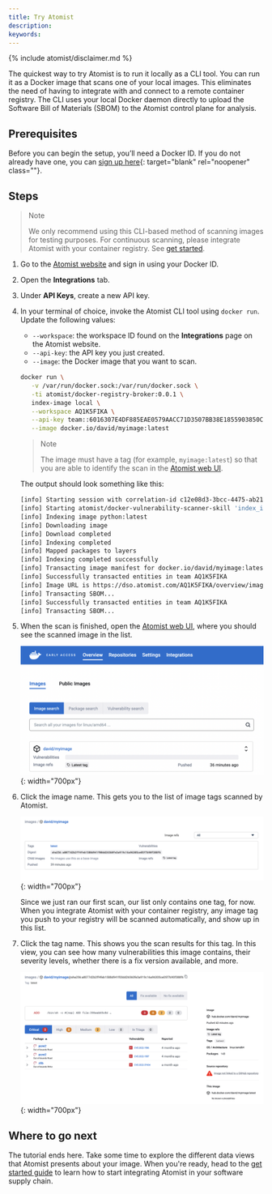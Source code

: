 ```yaml
---
title: Try Atomist
description:
keywords:
---
```


{% include atomist/disclaimer.md %}

The quickest way to try Atomist is to run it locally as a CLI tool. You can run
it as a Docker image that scans one of your local images. This eliminates the
need of having to integrate with and connect to a remote container registry. The
CLI uses your local Docker daemon directly to upload the Software Bill of
Materials (SBOM) to the Atomist control plane for analysis.

## Prerequisites

Before you can begin the setup, you’ll need a Docker ID. If you do not already
have one, you can [sign up here](https://hub.docker.com/signup){: target="blank"
rel="noopener" class=""}.

## Steps

> Note
>
> We only recommend using this CLI-based method of scanning images for testing
> purposes. For continuous scanning, please integrate Atomist with your
> container registry. See [get started](./get-started.md).

1. Go to the [Atomist website](https://dso.docker.com) and sign in using your
   Docker ID.
2. Open the **Integrations** tab.
3. Under **API Keys**, create a new API key.
4. In your terminal of choice, invoke the Atomist CLI tool using `docker run`.
   Update the following values:

   - `--workspace`: the workspace ID found on the **Integrations** page on the
     Atomist website.
   - `--api-key`: the API key you just created.
   - `--image`: the Docker image that you want to scan.

   ```bash
   docker run \
      -v /var/run/docker.sock:/var/run/docker.sock \
      -ti atomist/docker-registry-broker:0.0.1 \
      index-image local \
      --workspace AQ1K5FIKA \
      --api-key team::6016307E4DF885EAE0579AACC71D3507BB38E1855903850CF5D0D91C5C8C6DC0 \
      --image docker.io/david/myimage:latest
   ```

   > Note
   >
   > The image must have a tag (for example, `myimage:latest`) so that you are
   > able to identify the scan in the
   > [Atomist web UI](https://dso.docker.com/r/auth/overview/images).

   The output should look something like this:

   ```bash
   [info] Starting session with correlation-id c12e08d3-3bcc-4475-ab21-7114da599eaf
   [info] Starting atomist/docker-vulnerability-scanner-skill 'index_image' (1f99caa) atomist/skill:0.12.0-main.44 (fe90e3c) nodejs:16.15.0
   [info] Indexing image python:latest
   [info] Downloading image
   [info] Download completed
   [info] Indexing completed
   [info] Mapped packages to layers
   [info] Indexing completed successfully
   [info] Transacting image manifest for docker.io/david/myimage:latest with digest sha256:a8077d2b2ff4feb1588d941f00dd26560fe3a919c16a96305ce05f7b90f388f6
   [info] Successfully transacted entities in team AQ1K5FIKA
   [info] Image URL is https://dso.atomist.com/AQ1K5FIKA/overview/images/myimage/digests/sha256:a8077d2b2ff4feb1588d941f00dd26560fe3a919c16a96305ce05f7b90f388f6
   [info] Transacting SBOM...
   [info] Successfully transacted entities in team AQ1K5FIKA
   [info] Transacting SBOM...
   ```

5. When the scan is finished, open the
   [Atomist web UI](https://dso.docker.com/r/auth/overview/images), where you
   should see the scanned image in the list.

   ![scanned image in the image overview list](./images/images-overview.png){:
   width="700px"}

6. Click the image name. This gets you to the list of image tags scanned by
   Atomist.

   ![list of image tags](./images/tags-list.png){: width="700px"}

   Since we just ran our first scan, our list only contains one tag, for now.
   When you integrate Atomist with your container registry, any image tag you
   push to your registry will be scanned automatically, and show up in this
   list.

7. Click the tag name. This shows you the scan results for this tag. In this
   view, you can see how many vulnerabilities this image contains, their
   severity levels, whether there is a fix version available, and more.

   ![vulnerability breakdown view](./images/vulnerabilities-overview.png){:
   width="700px"}

## Where to go next

The tutorial ends here. Take some time to explore the different data views that
Atomist presents about your image. When you're ready, head to the
[get started guide](./get-started.md) to learn how to start integrating Atomist
in your software supply chain.
